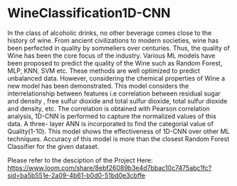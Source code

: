 # WineClassification1D-CNN
In the class of alcoholic drinks, no other beverage comes close to the history of wine. From ancient civilizations to modern societies, wine has been perfected  in quality by sommeliers over centuries. Thus, the quality of Wine has been the core focus of the industry. Various ML models have been proposed to predict the quality of the Wine such as Random Forest, MLP,  KNN, SVM etc. These methods are well optimized to predict unbalanced data. However, considering the chemical properties of Wine a new model has been demonstrated. This model considers the interrelationship between features i.e  correlation between residual sugar and density , free sulfur dioxide and total sulfur dioxide, total sulfur dioxide and density, etc. The correlation is obtained with Pearson correlation analysis, 1D-CNN is performed to capture the normalized values of this data. A three- layer ANN is incorporated to find the categorial value of Quality(1-10). This model shows the effectiveness of 1D-CNN over other ML techniques. Accuracy of this model is more than the closest Random Forest Classifier for the given dataset.

Please refer to the desciption of the Project Here: https://www.loom.com/share/8ebf26089b3e4d7bbac10c7475abc1fc?sid=ba5b551e-2a09-4b61-b0d0-51bd0e3cbffe
